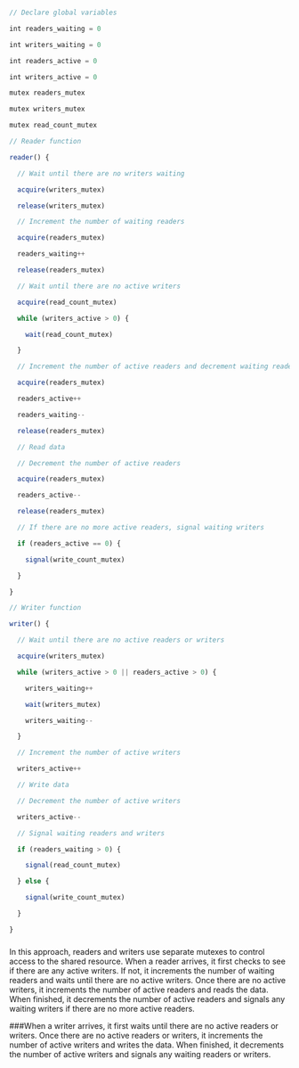 ```javascript

// Declare global variables

int readers_waiting = 0

int writers_waiting = 0

int readers_active = 0

int writers_active = 0

mutex readers_mutex

mutex writers_mutex

mutex read_count_mutex

// Reader function

reader() {

  // Wait until there are no writers waiting

  acquire(writers_mutex)

  release(writers_mutex)

  // Increment the number of waiting readers

  acquire(readers_mutex)

  readers_waiting++

  release(readers_mutex)

  // Wait until there are no active writers

  acquire(read_count_mutex)

  while (writers_active > 0) {

    wait(read_count_mutex)

  }

  // Increment the number of active readers and decrement waiting readers

  acquire(readers_mutex)

  readers_active++

  readers_waiting--

  release(readers_mutex)

  // Read data

  // Decrement the number of active readers

  acquire(readers_mutex)

  readers_active--

  release(readers_mutex)

  // If there are no more active readers, signal waiting writers

  if (readers_active == 0) {

    signal(write_count_mutex)

  }

}

// Writer function

writer() {

  // Wait until there are no active readers or writers

  acquire(writers_mutex)

  while (writers_active > 0 || readers_active > 0) {

    writers_waiting++

    wait(writers_mutex)

    writers_waiting--

  }

  // Increment the number of active writers

  writers_active++

  // Write data

  // Decrement the number of active writers

  writers_active--

  // Signal waiting readers and writers

  if (readers_waiting > 0) {

    signal(read_count_mutex)

  } else {

    signal(write_count_mutex)

  }

}

```


  
 


### 
In this approach, readers and writers use separate mutexes to control access to the shared resource. When a reader arrives, it first checks to see if there are any active writers. If not, it increments the number of waiting readers and waits until there are no active writers. Once there are no active writers, it increments the number of active readers and reads the data. When finished, it decrements the number of active readers and signals any waiting writers if there are no more active readers.

###When a writer arrives, it first waits until there are no active readers or writers. Once there are no active readers or writers, it increments the number of active writers and writes the data. When finished, it decrements the number of active writers and signals any waiting readers or writers.
